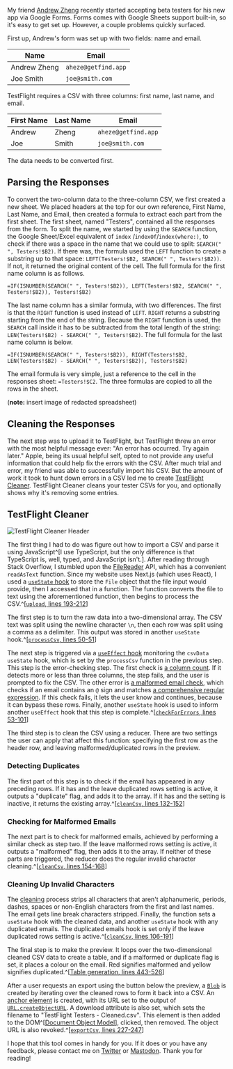 My friend [Andrew Zheng](https://twitter.com/aheze0) recently started accepting
beta testers for his new app via Google Forms. Forms comes with Google Sheets support
built-in, so it's easy to get set up. However, a couple problems quickly surfaced.

First up, Andrew's form was set up with two fields: name and email.

Name         | Email
-------------|--------------------
Andrew Zheng | `aheze@getfind.app`
Joe Smith    | `joe@smith.com`

TestFlight requires a CSV with three columns: first name, last name, and email.

First Name | Last Name | Email
-----------|-----------|--------------------
Andrew     | Zheng     | `aheze@getfind.app`
Joe        | Smith     | `joe@smith.com`

The data needs to be converted first.

## Parsing the Responses

To convert the two-column data to the three-column CSV, we first created a new sheet.
We placed headers at the top for our own reference, First Name, Last Name, and Email,
then created a formula to extract each part from the first sheet. The first sheet,
named "Testers", contained all the responses from the form. To split the name, we
started by using the `SEARCH` function, the Google Sheet/Excel equivalent of `index`
/`indexOf`/`index(where:)`, to check if there was a space in the name that we could
use to split: `SEARCH(" ", Testers!$B2)`. If there was, the formula used the `LEFT`
function to create a substring up to that space:
`LEFT(Testers!$B2, SEARCH(" ", Testers!$B2))`. If not, it returned the original
content of the cell. The full formula for the first name column is as follows.

```excel-formula
=IF(ISNUMBER(SEARCH(" ", Testers!$B2)), LEFT(Testers!$B2, SEARCH(" ", Testers!$B2)), Testers!$B2)
```

The last name column has a similar formula, with two differences. The first is that
the `RIGHT` function is used instead of `LEFT`. `RIGHT` returns a substring starting
from the end of the string. Because the `RIGHT` function is used, the `SEARCH` call
inside it has to be subtracted from the total length of the string:
`LEN(Testers!$B2) - SEARCH(" ", Testers!$B2)`. The full formula for the last name
column is below.

```excel-formula
=IF(ISNUMBER(SEARCH(" ", Testers!$B2)), RIGHT(Testers!$B2, LEN(Testers!$B2) - SEARCH(" ", Testers!$B2)), Testers!$B2)
```

The email formula is very simple, just a reference to the cell in the responses
sheet: `=Testers!$C2`. The three formulas are copied to all the rows in the sheet.

(**note:** insert image of redacted spreadsheet)

## Cleaning the Responses

The next step was to upload it to TestFlight, but TestFlight threw an error with
the most helpful message ever: "An error has occurred. Try again later." Apple,
being its usual helpful self, opted to not provide any useful information that could
help fix the errors with the CSV. After much trial and error, my friend was able
to successfully import his CSV. But the amount of work it took to hunt down errors
in a CSV led me to create [TestFlight Cleaner](/program/testflight-cleaner). TestFlight
Cleaner cleans your tester CSVs for you, and optionally shows why it's removing
some entries.

## TestFlight Cleaner

![TestFlight Cleaner Header](https://assets.hkamran.com/images/article/testflight-testers-header)

The first thing I had to do was figure out how to import a CSV and parse it using
JavaScript^[I use TypeScript, but the only difference is that TypeScript is, well, typed, and JavaScript isn't.]. After reading through Stack Overflow, I stumbled
upon the [FileReader](https://developer.mozilla.org/en-US/docs/Web/API/FileReader)
API, which has a convenient `readAsText` function. Since my website uses Next.js
(which uses React), I used a [`useState` hook](https://react.dev/reference/react/useState)
to store the `File` object that the file input would provide, then I accessed that
in a function. The function converts the file to text using the aforementioned function,
then begins to process the CSV.^[[`upload`, lines 193-212](https://github.com/hkamran80/website/blob/redesign-nextjs/pages/program/testflight-cleaner.tsx#L193-L212)]

The first step is to turn the raw data into a two-dimensional array. The CSV text
was split using the newline character `\n`, then each row was split using a comma
as a delimiter. This output was stored in another `useState`
hook.^[[`processCsv`, lines 50-51](https://github.com/hkamran80/website/blob/redesign-nextjs/pages/program/testflight-cleaner.tsx#L50-L51)]

The next step is triggered via a [`useEffect` hook](https://react.dev/reference/react/useEffect)
monitoring the `csvData` `useState` hook, which is set by the `processCsv` function
in the previous step. This step is the error-checking step. The first check is
[a column count](https://github.com/hkamran80/website/blob/redesign-nextjs/pages/program/testflight-cleaner.tsx#L56-L67).
If it detects more or less than three columns, the step fails, and the user is prompted
to fix the CSV. The other error is [a malformed email check](https://github.com/hkamran80/website/blob/redesign-nextjs/pages/program/testflight-cleaner.tsx#L69-L98),
which checks if an email contains an `@` sign and matches
[a comprehensive regular expression](https://github.com/hkamran80/website/blob/redesign-nextjs/pages/program/testflight-cleaner.tsx#L80).
If this check fails, it lets the user know and continues, because it can bypass
these rows. Finally, another `useState` hook is used to inform another `useEffect`
hook that this step is complete.^[[`checkForErrors`, lines 53-101](https://github.com/hkamran80/website/blob/redesign-nextjs/pages/program/testflight-cleaner.tsx#L53-L101)]

The third step is to clean the CSV using a reducer. There are two settings the user
can apply that affect this function: specifying the first row as the header row,
and leaving malformed/duplicated rows in the preview.

### Detecting Duplicates

The first part of this step
is to check if the email has appeared in any preceding rows. If it has and the leave
duplicated rows setting is active, it outputs a "duplicate" flag, and adds it to
the array. If it has and the setting is inactive, it returns the existing
array.^[[`cleanCsv`, lines 132-152](https://github.com/hkamran80/website/blob/redesign-nextjs/pages/program/testflight-cleaner.tsx#L132-L152)]

### Checking for Malformed Emails

The next part is to check for malformed emails, achieved by performing a similar
check as step two. If the leave malformed rows setting is active, it outputs a "malformed"
flag, then adds it to the array. If neither of these parts are triggered, the reducer
does the regular invalid character cleaning.^[[`cleanCsv`, lines 154-168](https://github.com/hkamran80/website/blob/redesign-nextjs/pages/program/testflight-cleaner.tsx#L154-L168)]

### Cleaning Up Invalid Characters

The [cleaning](https://github.com/hkamran80/website/blob/redesign-nextjs/pages/program/testflight-cleaner.tsx#L103-L104)
process strips all characters that aren't alphanumeric, periods, dashes, spaces or
non-English characters from the first and last names. The email gets line break
characters stripped. Finally, the function sets a `useState` hook with the cleaned
data, and another `useState` hook with any duplicated emails. The duplicated emails
hook is set only if the leave duplicated rows setting is
active.^[[`cleanCsv`, lines 106-191](https://github.com/hkamran80/website/blob/redesign-nextjs/pages/program/testflight-cleaner.tsx#L106-L191)]

The final step is to make the preview. It loops over the two-dimensional cleaned
CSV data to create a table, and if a malformed or duplicate flag is set, it places
a colour on the email. Red signifies malformed and yellow signifies
duplicated.^[[Table generation, lines 443-526](https://github.com/hkamran80/website/blob/redesign-nextjs/pages/program/testflight-cleaner.tsx#L443-L526)]

After a user requests an export using the button below the preview, a [`Blob`](https://developer.mozilla.org/en-US/docs/Web/API/Blob)
is created by iterating over the cleaned rows to form it back into a CSV. An
[anchor element](https://developer.mozilla.org/en-US/docs/Web/HTML/Element/a) is
created, with its URL set to the output of
[`URL.createObjectURL`](https://developer.mozilla.org/en-US/docs/Web/API/URL/createObjectURL).
A download attribute is also set, which sets the filename to "TestFlight Testers
\- Cleaned.csv". This element is then added to the
DOM^[[Document Object Model](https://developer.mozilla.org/en-US/docs/Web/API/Document_Object_Model/Introduction)],
clicked, then removed. The object URL is also
revoked.^[[`exportCsv`, lines 227-247](https://github.com/hkamran80/website/blob/redesign-nextjs/pages/program/testflight-cleaner.tsx#L227-L247)]

I hope that this tool comes in handy for you. If it does or you have any feedback,
please contact me on [Twitter](https://twitter.com/hkamran80) or [Mastodon](https://vmst.io/@hkamran).
Thank you for reading!
